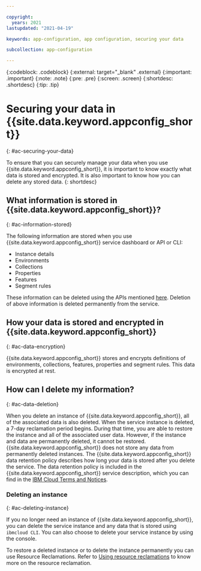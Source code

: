 ```yaml
---

copyright:
  years: 2021
lastupdated: "2021-04-19"

keywords: app-configuration, app configuration, securing your data

subcollection: app-configuration

---
```


{:codeblock: .codeblock}
{:external: target="_blank" .external}
{:important: .important}
{:note: .note}
{:pre: .pre}
{:screen: .screen}
{:shortdesc: .shortdesc}
{:tip: .tip}

# Securing your data in {{site.data.keyword.appconfig_short}}
{: #ac-securing-your-data}

To ensure that you can securely manage your data when you use {{site.data.keyword.appconfig_short}}, it is important to know exactly what data is stored and encrypted. It is also important to know how you can delete any stored data.
{: shortdesc}

## What information is stored in {{site.data.keyword.appconfig_short}}? 
{: #ac-information-stored}

The following information are stored when you use {{site.data.keyword.appconfig_short}} service dashboard or API or CLI:

- Instance details
- Environments
- Collections
- Properties
- Features
- Segment rules

These information can be deleted using the APIs mentioned [here](https://cloud.ibm.com/apidocs/app-configuration). Deletion of above information is deleted permanently from the service.

## How your data is stored and encrypted in {{site.data.keyword.appconfig_short}}
{: #ac-data-encryption}

{{site.data.keyword.appconfig_short}} stores and encrypts definitions of environments, collections, features, properties and segment rules. This data is encrypted at rest.  

## How can I delete my information?
{: #ac-data-deletion}

When you delete an instance of {{site.data.keyword.appconfig_short}}, all of the associated data is also deleted. When the service instance is deleted, a 7-day reclamation period begins. During that time, you are able to restore the instance and all of the associated user data. However, if the instance and data are permanently deleted, it cannot be restored. {{site.data.keyword.appconfig_short}} does not store any data from permanently deleted instances.
The {{site.data.keyword.appconfig_short}} data retention policy describes how long your data is stored after you delete the service. The data retention policy is included in the {{site.data.keyword.appconfig_short}} service description, which you can find in the [IBM Cloud Terms and Notices](https://cloud.ibm.com/docs/overview?topic=overview-terms).

### Deleting an instance
{: #ac-deleting-instance}

If you no longer need an instance of {{site.data.keyword.appconfig_short}}, you can delete the service instance and any data that is stored using `ibmcloud CLI`. You can also choose to delete your service instance by using the console.

To restore a deleted instance or to delete the instance permanently you can use Resource Reclamations. Refer to [Using resource reclamations](https://cloud.ibm.com/docs/account?topic=account-resource-reclamation) to know more on the resource reclamation.

